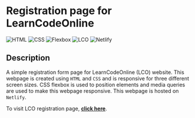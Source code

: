 # Registration page for LearnCodeOnline

![HTML](https://img.shields.io/badge/-HTML-red)
![CSS](https://img.shields.io/badge/-CSS-orange)
![Flexbox](https://img.shields.io/badge/-Flexbox-green)
![LCO](https://img.shields.io/badge/-MediaQuery-blueviolet)
![Netlify](https://img.shields.io/badge/-Netlify-brightgreen)

## Description

A simple registration form page for LearnCodeOnline (LCO) website. This webpage is created using `HTML` and `CSS` and is responsive for three different screen sizes. CSS flexbox is used to position elements and media queries are used to make this webpage responsive. This webpage is hosted on `Netlify`.

To visit LCO registration page, [**click here**](https://lco-registration-form.netlify.app/).
